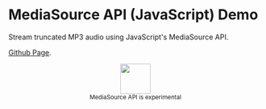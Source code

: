 # MediaSource API (JavaScript) Demo
Stream truncated MP3 audio using JavaScript's MediaSource API.  
  
<a href="http://bit.ly/mediasrc" target="_blank">Github Page</a>.




<p align=center><img src="https://octodex.github.com/images/labtocat.png" width=60px><br><sup>MediaSource API is experimental</sup></p>
